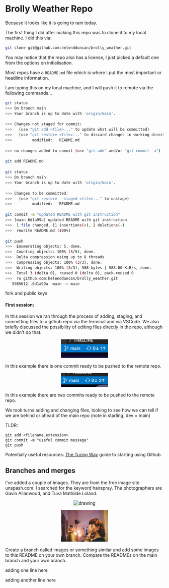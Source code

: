 # Brolly Weather Repo

Because it looks like it is going to rain today.

The first thing I did after making this repo was to clone it to my local machine. I did this via:

```bash
git clone git@github.com:helendduncan/brolly_weather.git
```

You may notice that the repo also has a license, I just picked a default one from the options on initialisation.

Most repos have a `README.md` file which is where I put the most important or headline information.

I am typing this on my local machine, and I will push it to remote via the following commands...

```bash
git status
>>> On branch main
>>> Your branch is up to date with 'origin/main'.

>>> Changes not staged for commit:
>>>   (use "git add <file>..." to update what will be committed)
>>>   (use "git restore <file>..." to discard changes in working directory)
>>>         modified:   README.md

>>> no changes added to commit (use "git add" and/or "git commit -a")

git add README.md

git status
>>> On branch main
>>> Your branch is up to date with 'origin/main'.

>>> Changes to be committed:
>>>   (use "git restore --staged <file>..." to unstage)
>>>         modified:   README.md

git commit -m "updated README with git instruction"
>>> [main 6d1a99a] updated README with git instruction
>>>  1 file changed, 11 insertions(+), 2 deletions(-)
>>>  rewrite README.md (100%)

git push
>>>  Enumerating objects: 5, done.
>>>  Counting objects: 100% (5/5), done.
>>>  Delta compression using up to 8 threads
>>>  Compressing objects: 100% (3/3), done.
>>>  Writing objects: 100% (3/3), 588 bytes | 588.00 KiB/s, done.
>>>  Total 3 (delta 0), reused 0 (delta 0), pack-reused 0
>>>  To github.com:helendduncan/brolly_weather.git
   5985612..6d1a99a  main -> main

```

fork and public keys

#### First session:

In this session we ran through the process of adding, staging, and committing files to a github repo via the terminal and via VSCode. We also briefly discussed the possibility of editing files directly in the repo, although we didn't do that.

<p align="center">
<img src="./images/fig_vscode_1topush.png" alt="drawing" width="150"/>
</p>
In this example there is one commit ready to be pushed to the remote repo.

<p align="center">
<img src="./images/fig_vscode_2topush.png" alt="drawing" width="150"/>
</p>
In this example there are two commits ready to be pushed to the remote repo.


We took turns adding and changing files, looking to see how we can tell if we are behind or ahead of the main repo (note in starling, dev = main)

TLDR:
```
git add <filename.extension>
git commit -m "useful commit message"
git push
```

Potentially useful resources:
[The Turing Way](https://the-turing-way.netlify.app/collaboration/github-novice/github-novice-firststeps.html) guide to starting using Github.


## Branches and merges
I've added a couple of images. They are from the free image site unspash.com. I searched for the keyword hairspray.
The photographers are Gavin Allanwood, and Tuva Mathilde Loland.
<p align="center">
<img src="./images/gavin_hairspray.jpg" alt="drawing" width="150"/>
</p>

<p align="center">
<img src="./images/tuva_hairspray.jpg" alt="drawing" width="150"/>
</p>

Create a branch called images or something similar and add some images to this README on your own branch. Compare the READMEs on the main branch and your own branch.

adding one line here

adding another line here
